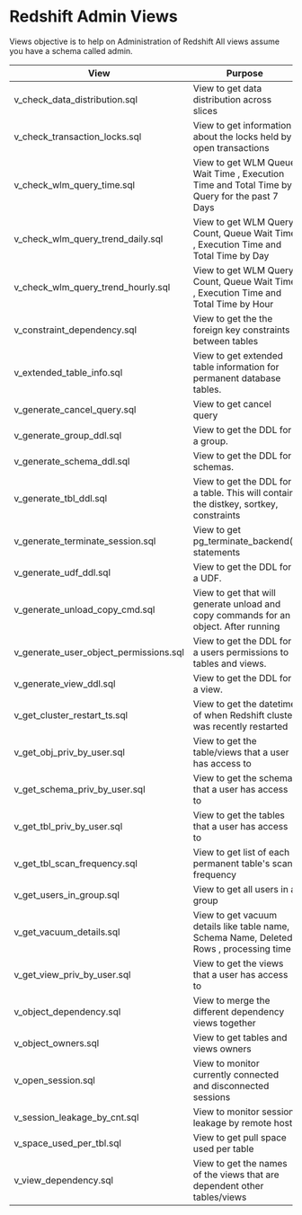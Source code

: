 # Redshift Admin Views
Views objective is to help on Administration of Redshift
All views assume you have a schema called admin.

| View | Purpose |
| ------------- | ------------- |
| v_check_data_distribution.sql |   View to get data distribution across slices |
| v_check_transaction_locks.sql | View to get information about the locks held by open transactions |
| v_check_wlm_query_time.sql | View to get  WLM Queue Wait Time , Execution Time and Total Time by Query for the past 7 Days |
| v_check_wlm_query_trend_daily.sql | View to get  WLM Query Count, Queue Wait Time , Execution Time and Total Time by Day  |
| v_check_wlm_query_trend_hourly.sql | View to get  WLM Query Count, Queue Wait Time , Execution Time and Total Time by Hour |
| v_constraint_dependency.sql |   View to get the the foreign key constraints between tables |
| v_extended_table_info.sql| View to get extended table information for permanent database tables.
| v_generate_cancel_query.sql | View to get cancel query |
| v_generate_group_ddl.sql |   View to get the DDL for a group. |
| v_generate_schema_ddl.sql |   View to get the DDL for schemas. |
| v_generate_tbl_ddl.sql | View to get the DDL for a table.  This will contain the distkey, sortkey, constraints |
| v_generate_terminate_session.sql | View to get pg_terminate_backend() statements |
| v_generate_udf_ddl.sql | View to get the DDL for a UDF.
| v_generate_unload_copy_cmd.sql |   View to get that will generate unload and copy commands for an object.  After running |
| v_generate_user_object_permissions.sql |   View to get the DDL for a users permissions to tables and views. |
| v_generate_view_ddl.sql |   View to get the DDL for a view. |
| v_get_cluster_restart_ts.sql | View to get the datetime of when Redshift cluster was recently restarted |
| v_get_obj_priv_by_user.sql |   View to get the table/views that a user has access to |
| v_get_schema_priv_by_user.sql |   View to get the schema that a user has access to |
| v_get_tbl_priv_by_user.sql |   View to get the tables that a user has access to |
| v_get_tbl_scan_frequency.sql |   View to get list of each permanent table's scan frequency |
| v_get_users_in_group.sql |   View to get all users in a group |
| v_get_vacuum_details.sql | View to get vacuum details like table name, Schema Name, Deleted Rows , processing time |
| v_get_view_priv_by_user.sql |   View to get the views that a user has access to |
| v_object_dependency.sql |   View to merge the different dependency views together |
| v_object_owners.sql |   View to get tables and views owners |
| v_open_session.sql |   View to monitor currently connected and disconnected sessions |
| v_session_leakage_by_cnt.sql |   View to monitor session leakage by remote host |
| v_space_used_per_tbl.sql |   View to get pull space used per table |
| v_view_dependency.sql |   View to get the names of the views that are dependent other tables/views |
